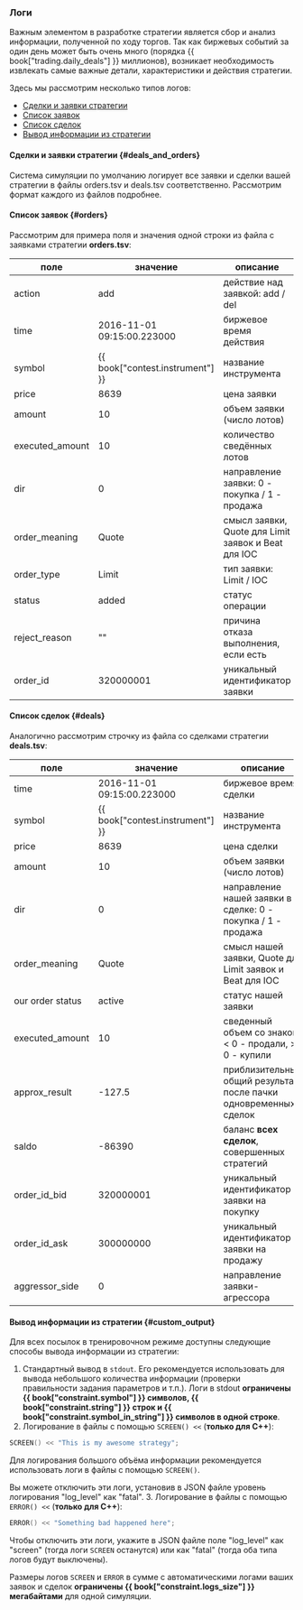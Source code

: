 ### Логи

Важным элементом в разработке стратегии является сбор и анализ информации, полученной по ходу торгов.
Так как биржевых событий за один день может быть очень много (порядка {{ book["trading.daily_deals"] }} миллионов), возникает необходимость извлекать самые важные детали, характеристики и действия стратегии.

Здесь мы рассмотрим несколько типов логов:

- [Сделки и заявки стратегии](#deals_and_orders)
- [Список заявок](#orders)
- [Список сделок](#deals)
- [Вывод информации из стратегии](#custom_output)

#### Сделки и заявки стратегии {#deals_and_orders}

Система симуляции по умолчанию логирует все заявки и сделки вашей стратегии в файлы orders.tsv и deals.tsv соответственно.
Рассмотрим формат каждого из файлов подробнее.

#### Список заявок {#orders}

Рассмотрим для примера поля и значения одной строки из файла с заявками стратегии **orders.tsv**:

| поле | значение | описание |
| --- | --- | --- |
| action | add | действие над заявкой: add / del |
| time | 2016-11-01 09:15:00.223000 | биржевое время действия |
| symbol | {{ book["contest.instrument"] }} | название инструмента |
| price | 8639 | цена заявки |
| amount | 10 | объем заявки (число лотов) |
| executed_amount | 10 | количество сведённых лотов |
| dir | 0 | направление заявки: 0 - покупка / 1 - продажа |
| order_meaning | Quote | смысл заявки, Quote для Limit заявок и Beat для IOC |
| order_type | Limit | тип заявки: Limit / IOC |
| status | added | статус операции |
| reject_reason | "" | причина отказа выполнения, если есть |
| order_id | 320000001 | уникальный идентификатор заявки |

#### Список сделок {#deals}

Аналогично рассмотрим строчку из файла со сделками стратегии **deals.tsv**:

| поле | значение | описание |
| --- | --- | --- |
| time | 2016-11-01 09:15:00.223000 | биржевое время сделки |
| symbol | {{ book["contest.instrument"] }} | название инструмента |
| price | 8639 | цена сделки |
| amount | 10 | объем заявки (число лотов) |
| dir | 0 | направление нашей заявки в сделке: 0 - покупка / 1 - продажа |
| order_meaning | Quote | смысл нашей заявки, Quote для Limit заявок и Beat для IOC |
| our order status | active | статус нашей заявки |
| executed_amount | 10 | сведенный объем со знаком: < 0 - продали, > 0 - купили |
| approx_result | -127.5 | приблизительный общий результат после пачки одновременных сделок |
| saldo | -86390 | баланс **всех сделок**, совершенных стратегий |
| order_id_bid | 320000001 | уникальный идентификатор заявки на покупку |
| order_id_ask | 300000000 | уникальный идентификатор заявки на продажу |
| aggressor_side | 0 | направление заявки-агрессора |

#### Вывод информации из стратегии {#custom_output}

Для всех посылок в тренировочном режиме доступны следующие способы вывода информации из стратегии:

1. Стандартный вывод в `stdout`.
  Его рекомендуется использовать для вывода небольшого количества информации (проверки правильности задания параметров и т.п.).
  Логи в stdout **ограничены {{ book["constraint.symbol"] }} символов, {{ book["constraint.string"] }} строк и {{ book["constraint.symbol_in_string"] }} символов в одной строке**.
2. Логирование в файлы с помощью `SCREEN() <<` (**только для C++**):

  ```c++
  SCREEN() << "This is my awesome strategy";
  ```

  Для логирования большого объёма информации рекомендуется использовать логи в файлы с помощью `SCREEN()`.
  <!-- TODO(asalikhov): check if this is true -->
  Вы можете отключить эти логи, установив в JSON файле уровень логирования "log_level" как "fatal".
3. Логирование в файлы с помощью `ERROR() <<` (**только для C++**):

  ```c++
  ERROR() << "Something bad happened here";
  ```

  Чтобы отключить эти логи, укажите в JSON файле поле "log_level" как "screen" (тогда логи `SCREEN` останутся) или как "fatal" (тогда оба типа логов будут выключены).

  Размеры логов `SCREEN` и `ERROR` в сумме с автоматическими логами ваших заявок и сделок **ограничены {{ book["constraint.logs_size"] }} мегабайтами** для одной симуляции.
